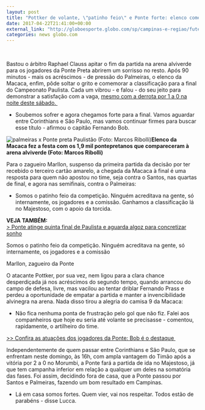 ```yaml
---
layout: post
title: "Pottker de volante, \"patinho feio\" e Ponte forte: elenco comemora vaga"
date: 2017-04-22T21:41:00+00:00
external_link: "http://globoesporte.globo.com/sp/campinas-e-regiao/futebol/times/ponte-preta/noticia/2017/04/pottker-de-volante-patinho-feio-e-ponte-forte-elenco-comemora-vaga.html"
categories: news globo.com
---
```

&nbsp;

Bastou o árbitro Raphael Clauss apitar o fim da partida na arena alviverde para os jogadores da Ponte Preta abrirem um sorrisso no resto. Após 90 minutos - mais os acréscimos - de pressão do Palmeiras, o elenco da Macaca, enfim, pôde soltar o grito e comemorar a classificação para a final do Campeonato Paulista. Cada um vibrou - e falou - do seu jeito para demonstrar a satisfação com a vaga, [mesmo com a derrota por 1 a 0 na noite deste sábado.&nbsp;](http://globoesporte.globo.com/sp/futebol/campeonato-paulista/jogo/22-04-2017/palmeiras-ponte-preta/)

- Soubemos sofrer e agora chegamos forte para a final. Vamos aguardar entre Corinthians e São Paulo, mas vamos continuar firmes para buscar esse título - afirmou o capitão Fernando Bob.&nbsp;

 ![palmeiras x Ponte preta Paulistão (Foto: Marcos Ribolli)](http://s2.glbimg.com/I6hghlI-iNXDYsuIuo_QLE5nf44=/0x258:2000x1303/690x360/s.glbimg.com/es/ge/f/original/2017/04/22/ponte_IcrLswB.jpg "palmeiras x Ponte preta Paulistão (Foto: Marcos Ribolli)")**Elenco da Macaca fez a festa com os 1,9 mil pontepretanos que compareceram à arena alviverde (Foto: Marcos Ribolli)**

Para o zagueiro Marllon, suspenso da primeira partida da decisão por ter recebido o terceiro cartão amarelo, a chegada da Macaca à final é uma resposta para quem não apostou no time, seja contra o Santos, nas quartas de final, e agora nas semifinais, contra o Palmeiras:

- Somos o patinho feio da competição. Ninguém acreditava na gente, só internamente, os jogadores e a comissão. Ganhamos a classificação lá no Majestoso, com o apoio da torcida.

**VEJA TAMBÉM:**  
[\> Ponte atinge quinta final de Paulista e aguarda algoz para concretizar sonho](http://globoesporte.globo.com/sp/campinas-e-regiao/futebol/times/ponte-preta/noticia/2017/04/ponte-atinge-quinta-final-de-paulista-e-aguarda-algoz-para-concretizar-sonho.html)

Somos o patinho feio da competição. Ninguém acreditava na gente, só internamente, os jogadores e a comissão&nbsp;

Marllon, zagueiro da Ponte

O atacante Pottker, por sua vez, nem ligou para a clara chance desperdiçada já nos acréscimos do segundo tempo, quando arrancou do campo de defesa, livre, mas vacilou ao tentar driblar Fernando Prass e perdeu a oportunidade de empatar a partida e manter a invencibilidade alvinegra na arena. Nada disso tirou a alegria do camisa 9 da Macaca:&nbsp;

- Não fica nenhuma ponta de frustração pelo gol que não fiz. Falei aos companheiros que hoje eu seria até volante se precisasse - comentou, rapidamente, o artilheiro do time.

[\>\> Confira as atuações dos jogadores da Ponte: Bob é o destaque&nbsp;](http://globoesporte.globo.com/sp/campinas-e-regiao/futebol/times/ponte-preta/noticia/2017/04/atuacoes-da-ponte-bob-dita-o-ritmo-mas-aranha-alterna-milagres-e-falha.html#canal-eptv---campinas)

Independentemente de quem passar entre Corinthians e São Paulo, que se enfrentam neste domingo, às 16h, com ampla vantagem do Timão após a vitória por 2 a 0 no Morumbi, a Ponte fará a partida de ida no Majestoso, já que tem campanha inferior em relação a qualquer um deles na somatória das fases. Foi assim, decidindo fora de casa, que a Ponte passou por Santos e Palmeiras, fazendo um bom resultado em Campinas.&nbsp;

- Lá em casa somos fortes. Quem vier, vai nos respeitar. Todos estão de parabéns - disse Lucca.&nbsp;

